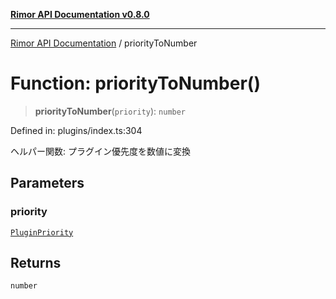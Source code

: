 [**Rimor API Documentation v0.8.0**](../README.md)

***

[Rimor API Documentation](../globals.md) / priorityToNumber

# Function: priorityToNumber()

> **priorityToNumber**(`priority`): `number`

Defined in: plugins/index.ts:304

ヘルパー関数: プラグイン優先度を数値に変換

## Parameters

### priority

[`PluginPriority`](../type-aliases/PluginPriority.md)

## Returns

`number`
